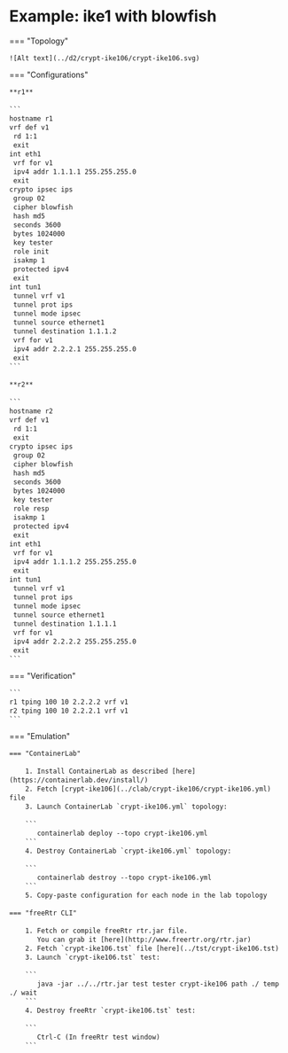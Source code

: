 # Example: ike1 with blowfish

=== "Topology"

    ![Alt text](../d2/crypt-ike106/crypt-ike106.svg)

=== "Configurations"

    **r1**

    ```
    hostname r1
    vrf def v1
     rd 1:1
     exit
    int eth1
     vrf for v1
     ipv4 addr 1.1.1.1 255.255.255.0
     exit
    crypto ipsec ips
     group 02
     cipher blowfish
     hash md5
     seconds 3600
     bytes 1024000
     key tester
     role init
     isakmp 1
     protected ipv4
     exit
    int tun1
     tunnel vrf v1
     tunnel prot ips
     tunnel mode ipsec
     tunnel source ethernet1
     tunnel destination 1.1.1.2
     vrf for v1
     ipv4 addr 2.2.2.1 255.255.255.0
     exit
    ```

    **r2**

    ```
    hostname r2
    vrf def v1
     rd 1:1
     exit
    crypto ipsec ips
     group 02
     cipher blowfish
     hash md5
     seconds 3600
     bytes 1024000
     key tester
     role resp
     isakmp 1
     protected ipv4
     exit
    int eth1
     vrf for v1
     ipv4 addr 1.1.1.2 255.255.255.0
     exit
    int tun1
     tunnel vrf v1
     tunnel prot ips
     tunnel mode ipsec
     tunnel source ethernet1
     tunnel destination 1.1.1.1
     vrf for v1
     ipv4 addr 2.2.2.2 255.255.255.0
     exit
    ```

=== "Verification"

    ```
    r1 tping 100 10 2.2.2.2 vrf v1
    r2 tping 100 10 2.2.2.1 vrf v1
    ```

=== "Emulation"

    === "ContainerLab"

        1. Install ContainerLab as described [here](https://containerlab.dev/install/)  
        2. Fetch [crypt-ike106](../clab/crypt-ike106/crypt-ike106.yml) file  
        3. Launch ContainerLab `crypt-ike106.yml` topology:  

        ```
           containerlab deploy --topo crypt-ike106.yml  
        ```
        4. Destroy ContainerLab `crypt-ike106.yml` topology:  

        ```
           containerlab destroy --topo crypt-ike106.yml  
        ```
        5. Copy-paste configuration for each node in the lab topology

    === "freeRtr CLI"

        1. Fetch or compile freeRtr rtr.jar file.  
           You can grab it [here](http://www.freertr.org/rtr.jar)  
        2. Fetch `crypt-ike106.tst` file [here](../tst/crypt-ike106.tst)  
        3. Launch `crypt-ike106.tst` test:  

        ```
           java -jar ../../rtr.jar test tester crypt-ike106 path ./ temp ./ wait
        ```
        4. Destroy freeRtr `crypt-ike106.tst` test:  

        ```
           Ctrl-C (In freeRtr test window)
        ```

